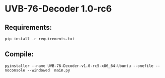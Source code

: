 # UVB-76-Decoder 1.0-rc6

## Requirements:

    pip install -r requirements.txt

## Compile:

    pyinstaller --name UVB-76-Decoder-v1.0-rc5-x86_64-Ubuntu --onefile --noconsole --windowed  main.py
